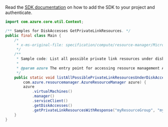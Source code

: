 Read the [SDK documentation](https://github.com/Azure/azure-sdk-for-java/blob/azure-resourcemanager_2.13.0/sdk/resourcemanager/azure-resourcemanager/README.md) on how to add the SDK to your project and authenticate.

```java
import com.azure.core.util.Context;

/** Samples for DiskAccesses GetPrivateLinkResources. */
public final class Main {
    /*
     * x-ms-original-file: specification/compute/resource-manager/Microsoft.Compute/stable/2021-12-01/examples/GetDiskAccessPrivateLinkResources.json
     */
    /**
     * Sample code: List all possible private link resources under disk access resource.
     *
     * @param azure The entry point for accessing resource management APIs in Azure.
     */
    public static void listAllPossiblePrivateLinkResourcesUnderDiskAccessResource(
        com.azure.resourcemanager.AzureResourceManager azure) {
        azure
            .virtualMachines()
            .manager()
            .serviceClient()
            .getDiskAccesses()
            .getPrivateLinkResourcesWithResponse("myResourceGroup", "myDiskAccess", Context.NONE);
    }
}
```
